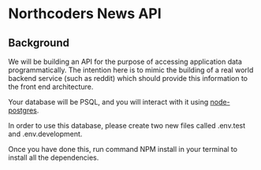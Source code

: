 # Northcoders News API

## Background

We will be building an API for the purpose of accessing application data programmatically. The intention here is to mimic the building of a real world backend service (such as reddit) which should provide this information to the front end architecture.

Your database will be PSQL, and you will interact with it using [node-postgres](https://node-postgres.com/).

In order to use this database, please create two new files called .env.test and .env.development.

Once you have done this, run command NPM install in your terminal to install all the dependencies.
